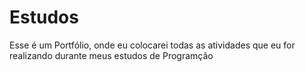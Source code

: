 # Estudos
Esse é um Portfólio, onde eu colocarei todas as atividades que eu for realizando durante meus estudos de Programção
